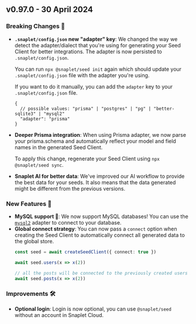 ## v0.97.0 - 30 April 2024

### Breaking Changes 🚨
- **`.snaplet/config.json` new "adapter" key**: We changed the way we detect the adapter/dialect that you're using for generating your Seed Client for better integrations.
The adapter is now persisted to `.snaplet/config.json`.

  You can run `npx @snaplet/seed init` again which should update your `.snaplet/config.json` file with the adapter you're using.

  If you want to do it manually, you can add the `adapter` key to your `.snaplet/config.json` file.
  ```jsonc .snaplet/config.json
  {
    // possible values: "prisma" | "postgres" | "pg" | "better-sqlite3" | "mysql2"
    "adapter": "prisma"
  }
  ```
- **Deeper Prisma integration**: When using Prisma adapter, we now parse your prisma.schema and automatically reflect your model and field names in the generated Seed Client.

  To apply this change, regenerate your Seed Client using `npx @snaplet/seed sync`.
- **Snaplet AI for better data**: We've improved our AI workflow to provide the best data for your seeds. It also means that the data generated might be different from the previous versions.

### New Features 🎉
- **MySQL support 🐬**: We now support MySQL databases! You can use the [`mysql2`](/seed/reference/adapters#mysql2) adapter to connect to your database.
- **Global connect strategy**: You can now pass a `connect` option when creating the Seed Client to automatically connect all generated data to the global store.
  ```ts seed.ts
  const seed = await createSeedClient({ connect: true })

  await seed.users(x => x(2))

  // all the posts will be connected to the previously created users in the seed.$store
  await seed.posts(x => x(2))
  ```

### Improvements 🛠️
- **Optional login**: Login is now optional, you can use `@snaplet/seed` without an account in Snaplet Cloud.